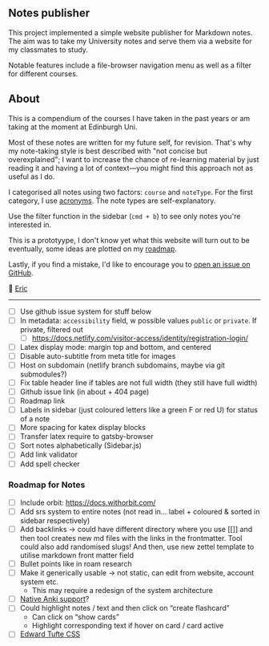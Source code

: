 ## Notes publisher
This project implemented a simple website publisher for Markdown notes. The aim was to take my University notes and serve them via a website for my classmates to study.

Notable features include a file-browser navigation menu as well as a filter for different courses.

## About
This is a compendium of the courses I have taken in the past years or am taking at the moment at Edinburgh Uni.

Most of these notes are written for my future self, for revision. That's why my note-taking style is best described with "not concise but overexplained"; I want to increase the chance of re-learning material by just reading it and having a lot of context—you might find this approach not as useful as I do.

I categorised all notes using two factors: `course` and `noteType`. For the first category, I use [acronyms](course-overview). The note types are self-explanatory.

Use the filter function in the sidebar (`cmd + b`) to see only notes you're interested in.

This is a prototyype, I don't know yet what this website will turn out to be eventually, some ideas are plotted on my [roadmap]().

Lastly, if you find a mistake, I'd like to encourage you to [open an issue on GitHub](dummy-link).

👋 [Eric](https://ericjanto.com)

---

- [ ] Use github issue system for stuff below
- [ ] In metadata: `accessibility` field, w possible values `public` or `private`. If private, filtered out
  - [ ] https://docs.netlify.com/visitor-access/identity/registration-login/
- [ ] Latex display mode: margin top and bottom, and centered
- [ ] Disable auto-subtitle from meta title for images
- [ ] Host on subdomain (netlify branch subdomains, maybe via git submodules?)
- [ ] Fix table header line if tables are not full width (they still have full width)
- [ ] Github issue link (in about + 404 page)
- [ ] Roadmap link
- [ ] Labels in sidebar (just coloured letters like a green F or red U) for status of a note
- [ ] More spacing for katex display blocks
- [ ] Transfer latex require to gatsby-browser
- [ ] Sort notes alphabetically (Sidebar.js)
- [ ] Add link validator
- [ ] Add spell checker

### Roadmap for Notes
- [ ] Include orbit: https://docs.withorbit.com/
- [ ] Add srs system to entire notes (not read in… label + coloured & sorted in sidebar respectively)
- [ ] Add backlinks -> could have different directory where you use [[]] and then tool creates new md files with the links in the frontmatter. Tool could also add randomised slugs! And then, use new zettel template to utilise markdown front matter field
- [ ] Bullet points like in roam research
- [ ] Make it generically usable -> not static, can edit from website, account system etc.
  - This may require a redesign of the system architecture
- [ ] [Native Anki support](https://pypi.org/project/AnkiServer/)?
- [ ] Could highlight notes / text and then click on “create flashcard”
	- Can click on “show cards”
	- Highlight corresponding text if hover on card / card active
- [ ] [Edward Tufte CSS](https://edwardtufte.github.io/tufte-css/)
